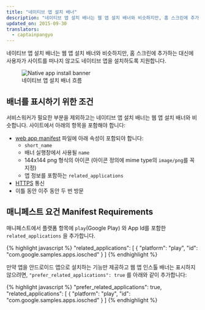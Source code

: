 ```yaml
---
title: "네이티브 앱 설치 배너"
description: "네이티브 앱 설치 배너는 웹 앱 설치 배너와 비슷하지만, 홈 스크린에 추가하는 대신에 사용자가 사이트를 떠나지 않고도 네이티브 앱을 설치하도록 지원합니다."
updated_on: 2015-09-30
translators:
  - captainpangyo
---
```


<div class="mdl-grid">
  <div class="mdl-cell mdl-cell--6-col">
    <p class="intro">
    네이티브 앱 설치 배너는 웹 앱 설치 배너와 비슷하지만, 홈 스크린에 추가하는 대신에 사용자가 사이트를 떠나지 않고도 네이티브 앱을 설치하도록 지원합니다.
    </p>
  </div>
  <figure class="mdl-cell mdl-cell--6-col">
    <img src="images/native-app-install-banner.gif" alt="Native app install banner">
    <figcaption>네이티브 앱 설치 배너 흐름</figcaption>
  </figure>
</div>

## 배너를 표시하기 위한 조건

서비스워커가 필요한 부분을 제외하고는 네이티브 앱 설치 배너는 웹 앱 설치 배너와 비슷합니다.
사이트에서 아래의 항목을 포함해야 합니다:

* [web app manifest](.) 파일에 아래 속성이 포함되야 합니다:
  - `short_name`
  - 배너 실행창에서 사용될 `name`
  - 144x144 png 형식의 아이콘 (아이콘 정의에 mime type의 `image/png`를 꼭 지정)
  - 앱 정보를 포함하는 `related_applications`
* [HTTPS](/web/fundamentals/security/encrypt-in-transit/) 통신
* 이틀 동안 이주 동안 두 번 방문

## 매니페스트 요건 Manifest Requirements

매니페스트에서 플랫폼 항목에 `play`(Google Play) 와 App Id를 포함한 `related_applications` 을 추가합니다.

{% highlight javascript %}
"related_applications": [
  {
  "platform": "play",
  "id": "com.google.samples.apps.iosched"
  }
]
{% endhighlight %}

만약 앱을 안드로이드 앱으로 설치하는 기능만 제공하고 웹 앱 인스톨 배너는 표시하지 않으려면,
`"prefer_related_applications": true` 를 아래와 같이 추가합니다:

{% highlight javascript %}
"prefer_related_applications": true,
"related_applications": [
  {
  "platform": "play",
  "id": "com.google.samples.apps.iosched"
  }
]
{% endhighlight %}

